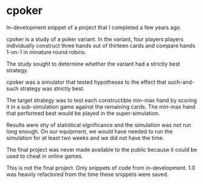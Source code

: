 # cpoker
In-development snippet of a project that I completed a few years ago.

cpoker is a study of a poker variant. In the variant, four players players individually construct three hands out of thirteen cards and compare hands 1-on-1 in minature round robins.

The study sought to determine whether the variant had a strictly best strategy.

cpoker was a simulator that tested hypotheses to the effect that such-and-such strategy was strictly best.

The target strategy was to test each constructible min-max hand by scoring it in a sub-simulation game against the remaining cards. The min-max hand that performed best would be played in the super-simulation.

Results were shy of statistical significance and the simulation was not run long enough. On our equipment, we would have needed to run the simulation for at least two weeks and we did not have the time.

The final project was never made available to the public because it could be used to cheat in online games.

This is not the final project. Only snippets of code from in-development. 1.0 was heavily refactored from the time these snippets were saved.
